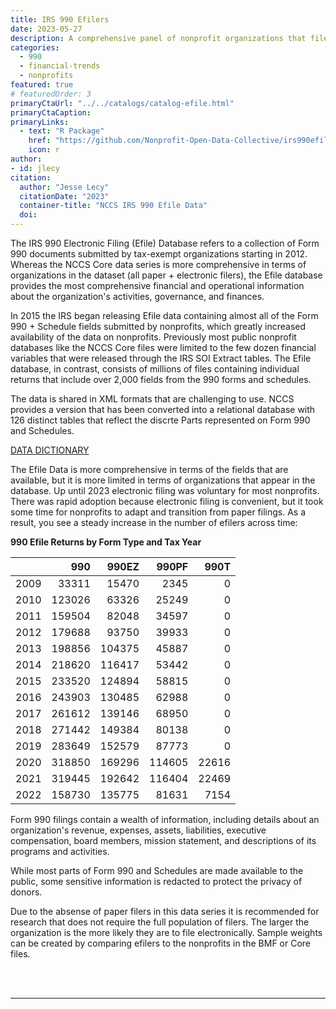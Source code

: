 ```yaml
---
title: IRS 990 Efilers
date: 2023-05-27
description: A comprehensive panel of nonprofit organizations that file IRS form 990. 
categories:
  - 990
  - financial-trends
  - nonprofits
featured: true
# featuredOrder: 3
primaryCtaUrl: "../../catalogs/catalog-efile.html"
primaryCtaCaption:
primaryLinks:
  - text: "R Package"
    href: "https://github.com/Nonprofit-Open-Data-Collective/irs990efile"
    icon: r
author:
- id: jlecy
citation: 
  author: "Jesse Lecy"
  citationDate: "2023"
  container-title: "NCCS IRS 990 Efile Data"
  doi:
---
```


The IRS 990 Electronic Filing (Efile) Database refers to a collection of Form 990 documents submitted by tax-exempt organizations starting in 2012. Whereas the NCCS Core data series is more comprehensive in terms of organizations in the dataset (all paper + electronic filers), the Efile database provides the most comprehensive financial and operational information about the organization's activities, governance, and finances.

In 2015 the IRS began releasing Efile data containing almost all of the Form 990 + Schedule fields submitted by nonprofits, which greatly increased availability of the data on nonprofits. Previously most public nonprofit databases like the NCCS Core files were limited to the few dozen financial variables that were released through the IRS SOI Extract tables. The Efile database, in contrast, consists of millions of files containing individual returns that include over 2,000 fields from the 990 forms and schedules. 

The data is shared in XML formats that are challenging to use. NCCS provides a version that has been converted into a relational database with 126 distinct tables that reflect the discrte Parts represented on Form 990 and Schedules.  

<a class="btn -tertiary " href="https://nonprofit-open-data-collective.github.io/irs990efile/data-dictionary/data-dictionary.html">
  <span>DATA DICTIONARY</span>
</a>

The Efile Data is more comprehensive in terms of the fields that are available, but it is more limited in terms of organizations that appear in the database. Up until 2023 electronic filing was voluntary for most nonprofits. There was rapid adoption because electronic filing is convenient, but it took some time for nonprofits to adapt and transition from paper filings. As a result, you see a steady increase in the number of efilers across time:   

**990 Efile Returns by Form Type and Tax Year**

|     |    990|  990EZ|  990PF|  990T|
|:----|------:|------:|------:|-----:|
|2009 |  33311|  15470|   2345|     0|
|2010 | 123026|  63326|  25249|     0|
|2011 | 159504|  82048|  34597|     0|
|2012 | 179688|  93750|  39933|     0|
|2013 | 198856| 104375|  45887|     0|
|2014 | 218620| 116417|  53442|     0|
|2015 | 233520| 124894|  58815|     0|
|2016 | 243903| 130485|  62988|     0|
|2017 | 261612| 139146|  68950|     0|
|2018 | 271442| 149384|  80138|     0|
|2019 | 283649| 152579|  87773|     0|
|2020 | 318850| 169296| 114605| 22616|
|2021 | 319445| 192642| 116404| 22469|
|2022 | 158730| 135775|  81631|  7154|

Form 990 filings contain a wealth of information, including details about an organization's revenue, expenses, assets, liabilities, executive compensation, board members, mission statement, and descriptions of its programs and activities. 

While most parts of Form 990 and Schedules are made available to the public, some sensitive information is redacted to protect the privacy of donors.

Due to the absense of paper filers in this data series it is recommended for research that does not require the full population of filers. The larger the organization is the more likely they are to file electronically. Sample weights can be created by comparing efilers to the nonprofits in the BMF or Core files.  



<br>
<br>
<hr>
<br>
<br>
